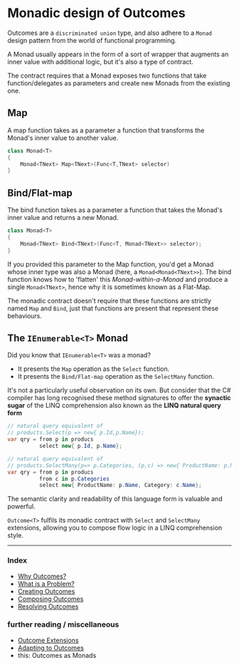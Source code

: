 # Monadic design of Outcomes 

Outcomes are a `discriminated union` type, and also adhere to a `Monad` design pattern from the world of functional programming. 

A Monad usually appears in the form of a sort of wrapper that augments an inner value with additional logic, but it's also a type of contract.

The contract requires that a Monad exposes two functions that take function/delegates as parameters and create new Monads from the existing one.

## Map
A map function takes as a parameter a function that transforms the Monad's inner value to another value.

```csharp
class Monad<T>
{
    Monad<TNext> Map<TNext>(Func<T,TNext> selector)
}
```
## Bind/Flat-map
The bind function takes as a parameter a function that takes the Monad's inner value and returns a new Monad. 
```csharp
class Monad<T>
{
    Monad<TNext> Bind<TNext>(Func<T, Monad<TNext>> selector);
}
```

If you provided this parameter to the Map function, you'd get a Monad whose inner type was also a Monad (here, a `Monad<Monad<TNext>>`). 
The bind function knows how to 'flatten' this *Monad-within-a-Monad* and produce a single `Monad<TNext>`, hence why it is sometimes known as a Flat-Map.

The monadic contract doesn't require that these functions are strictly named `Map` and `Bind`, just that functions are present that represent these behaviours.

## The `IEnumerable<T>` Monad
Did you know that `IEnumerable<T>` was a monad?
- It presents the `Map` operation as the `Select` function.
- It presents the `Bind/Flat-map` operation as the `SelectMany` function.

It's not a particularly useful observation on its own. 
But consider that the C# compiler has long recognised these method signatures to offer the **synactic sugar** of the LINQ comprehension also known as the **LINQ natural query form** 

```csharp
// natural query equivalent of 
// products.Select(p => new{ p.Id,p.Name});
var qry = from p in producs
          select new{ p.Id, p.Name};

// natural query equivalent of 
// products.SelectMany(p=> p.Categories, (p,c) => new{ ProductName: p.Name, Category: c.Name});
var qry = from p in producs
          from c in p.Categories
          select new{ ProductName: p.Name, Category: c.Name};
```
The semantic clarity and readability of this language form is valuable and powerful. 

`Outcome<T>` fulfils its monadic contract with `Select` and `SelectMany` extensions, allowing you to compose flow logic in a LINQ comprehension style.

---
### Index
- [Why Outcomes?](why-outcomes.md)
- [What is a Problem?](what-is-a-problem.md)
- [Creating Outcomes](creating-outcomes.md)
- [Composing Outcomes](composing-outcomes.md)
- [Resolving Outcomes](resolving-outcomes.md)

### further reading / miscellaneous
- [Outcome Extensions](outcome-extensions.md)
- [Adapting to Outcomes](outcome-adaptation.md)
- this: Outcomes as Monads
